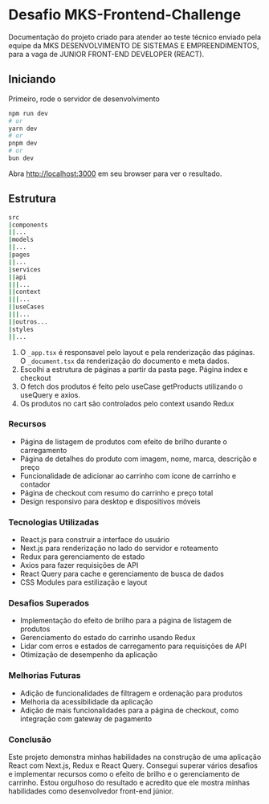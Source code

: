 # Desafio MKS-Frontend-Challenge

Documentação do projeto criado para atender ao teste técnico enviado pela equipe da MKS DESENVOLVIMENTO DE SISTEMAS E EMPREENDIMENTOS, para a vaga de JUNIOR FRONT-END DEVELOPER (REACT).

## Iniciando

Primeiro, rode o servidor de desenvolvimento

```bash
npm run dev
# or
yarn dev
# or
pnpm dev
# or
bun dev
```

Abra [http://localhost:3000](http://localhost:3000) em seu browser para ver o resultado.

## Estrutura

```bash
src
|components
||...
|models
||...
|pages
||...
|services
||api
|||...
||context
|||...
||useCases
|||...
||outros...
|styles
||...
```

1. O `_app.tsx` é responsavel pelo layout e pela renderização das páginas. O `_document.tsx` da renderização do documento e meta dados.
2. Escolhi a estrutura de páginas a partir da pasta page. Página index e checkout
3. O fetch dos produtos é feito pelo useCase getProducts utilizando o useQuery e axios.
4. Os produtos no cart são controlados pelo context usando Redux

### Recursos

* Página de listagem de produtos com efeito de brilho durante o carregamento
* Página de detalhes do produto com imagem, nome, marca, descrição e preço
* Funcionalidade de adicionar ao carrinho com ícone de carrinho e contador
* Página de checkout com resumo do carrinho e preço total
* Design responsivo para desktop e dispositivos móveis

### Tecnologias Utilizadas

* React.js para construir a interface do usuário
* Next.js para renderização no lado do servidor e roteamento
* Redux para gerenciamento de estado
* Axios para fazer requisições de API
* React Query para cache e gerenciamento de busca de dados
* CSS Modules para estilização e layout

### Desafios Superados

* Implementação do efeito de brilho para a página de listagem de produtos
* Gerenciamento do estado do carrinho usando Redux
* Lidar com erros e estados de carregamento para requisições de API
* Otimização de desempenho da aplicação

### Melhorias Futuras

* Adição de funcionalidades de filtragem e ordenação para produtos
* Melhoria da acessibilidade da aplicação
* Adição de mais funcionalidades para a página de checkout, como integração com gateway de pagamento

### Conclusão

Este projeto demonstra minhas habilidades na construção de uma aplicação React com Next.js, Redux e React Query. Consegui superar vários desafios e implementar recursos como o efeito de brilho e o gerenciamento de carrinho. Estou orgulhoso do resultado e acredito que ele mostra minhas habilidades como desenvolvedor front-end júnior.
